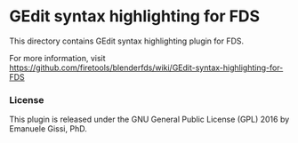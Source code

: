 # GEdit syntax highlighting for FDS

This directory contains GEdit syntax highlighting plugin for FDS.

For more information, visit https://github.com/firetools/blenderfds/wiki/GEdit-syntax-highlighting-for-FDS

### License

This plugin is released under the GNU General Public License (GPL) 2016
by Emanuele Gissi, PhD.
